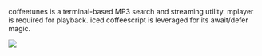 coffeetunes is a terminal-based MP3 search and streaming utility. mplayer is required for playback. iced coffeescript is leveraged for its await/defer magic.

![](http://i.imgur.com/vyutXMV.png)
